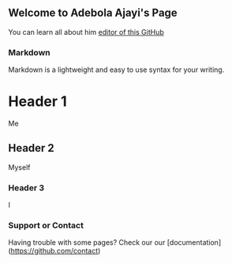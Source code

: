 ## Welcome to Adebola Ajayi's Page

You can learn all about him [editor of this GitHub](https://www.linkedin.com/in/adebolaajayi)

### Markdown
Markdown is a lightweight and easy to use syntax for your writing. 


# Header 1
Me
## Header 2
Myself
### Header 3
I
### Support or Contact

Having trouble with some pages? Check our our [documentation] (https://github.com/contact)
